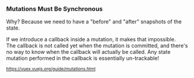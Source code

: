 ### Mutations Must Be Synchronous

Why? Because we need to have a "before" and "after" snapshots of the state.

If we introduce a callback inside a mutation, it makes that impossible.<br>The callback is not called yet when the mutation is committed, and there's no way to know when the callback will actually be called. Any state mutation performed in the callback is essentially un-trackable!

<small>https://vuex.vuejs.org/guide/mutations.html</small>

<aside class="notes">
</aside>
